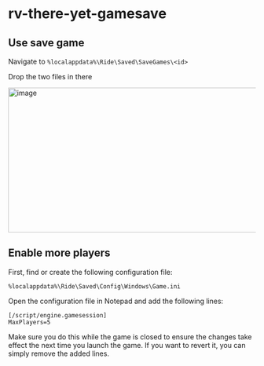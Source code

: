 # rv-there-yet-gamesave

## Use save game

Navigate to
`%localappdata%\Ride\Saved\SaveGames\<id>`

Drop the two files in there

<img width="629" height="295" alt="image" src="https://github.com/user-attachments/assets/1ad460bd-99db-45a4-8763-fe2f6f0d52e3" />

## Enable more players

First, find or create the following configuration file:

`%localappdata%\Ride\Saved\Config\Windows\Game.ini`

Open the configuration file in Notepad and add the following lines:
```
[/script/engine.gamesession]
MaxPlayers=5
```
Make sure you do this while the game is closed to ensure the changes take effect the next time you launch the game.
If you want to revert it, you can simply remove the added lines.
